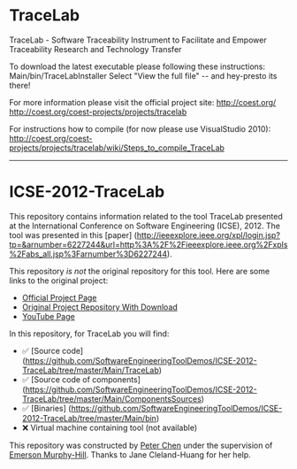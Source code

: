 
TraceLab
========

TraceLab - Software Traceability Instrument to Facilitate and Empower Traceability Research and Technology Transfer

To download the latest executable please following these instructions:  
Main/bin/TraceLabInstaller
Select "View the full file" -- and hey-presto its there!

For more information please visit the official project site:
http://coest.org/
http://coest.org/coest-projects/projects/tracelab

For instructions how to compile (for now please use VisualStudio 2010):
http://coest.org/coest-projects/projects/tracelab/wiki/Steps_to_compile_TraceLab

***

# ICSE-2012-TraceLab

This repository contains information related to the tool TraceLab presented at the International Conference on Software Engineering (ICSE), 2012. The tool was presented in this [paper] (http://ieeexplore.ieee.org/xpl/login.jsp?tp=&arnumber=6227244&url=http%3A%2F%2Fieeexplore.ieee.org%2Fxpls%2Fabs_all.jsp%3Farnumber%3D6227244).

This repository _is not_ the original repository for this tool. Here are some links to the original project:
* [Official Project Page](http://www.coest.org/)
* [Original Project Repository With Download](https://github.com/CoEST/TraceLab)
* [YouTube Page](https://www.youtube.com/user/coestorg)

In this repository, for TraceLab you will find:
* :white_check_mark: [Source code] (https://github.com/SoftwareEngineeringToolDemos/ICSE-2012-TraceLab/tree/master/Main/TraceLab)
* :white_check_mark: [Source code of components] (https://github.com/SoftwareEngineeringToolDemos/ICSE-2012-TraceLab/tree/master/Main/ComponentsSources)
* :white_check_mark: [Binaries] (https://github.com/SoftwareEngineeringToolDemos/ICSE-2012-TraceLab/tree/master/Main/bin)
* :x: Virtual machine containing tool (not available)

This repository was constructed by [Peter Chen](https://github.com/pmchen3) under the supervision of [Emerson Murphy-Hill](https://github.com/CaptainEmerson). Thanks to Jane Cleland-Huang for her help.
